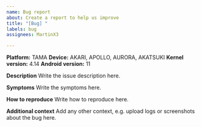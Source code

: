 ```yaml
---
name: Bug report
about: Create a report to help us improve
title: "[Bug] "
labels: bug
assignees: MartinX3

---
```


**Platform:** TAMA
**Device:** AKARI, APOLLO, AURORA, AKATSUKI
**Kernel version:** 4.14
**Android version:** 11

**Description**
Write the issue description here.

**Symptoms**
Write the symptoms here.

**How to reproduce**
Write how to reproduce here.

**Additional context**
Add any other context, e.g. upload logs or screenshots about the bug here.
<!-- It will be very hard for us to track down your issue without logs, so
please attach a logcat and dmesg for us here! -->
